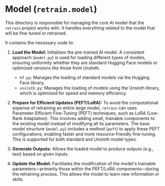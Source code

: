 # Model (`retrain.model`)

This directory is responsible for managing the core AI model that the `retrain` project works with. It handles everything related to the model that will be fine-tuned or retrained.

It contains the necessary code to:

1.  **Load the Model:** Initializes the pre-trained AI model. A consistent approach (`model.py`) is used for loading different types of models, ensuring uniformity whether they are standard Hugging Face models or optimized versions like those from Unsloth.
    *   `hf.py`: Manages the loading of standard models via the Hugging Face library.
    *   `unsloth.py`: Manages the loading of models using the Unsloth library, which is optimized for speed and memory efficiency.

2.  **Prepare for Efficient Updates (PEFT/LoRA):** To avoid the computational expense of retraining an entire large model, `retrain` can uses Parameter-Efficient Fine-Tuning (PEFT) techniques, such as LoRA (Low-Rank Adaptation). This involves adding small, trainable components to the existing model instead of modifying all its parameters. The base model structure (`model.py`) includes a method (`peft`) to apply these PEFT configurations, enabling faster and more resource-friendly fine-tuning. This is supported for both standard and Unsloth model types.

3.  **Generate Outputs:** Allows the loaded model to produce outputs (e.g., text) based on given inputs.

4.  **Update the Model:** Facilitates the modification of the model's trainable parameters—primarily those within the PEFT/LoRA components—during the retraining process. This allows the model to learn new information or skills. 
